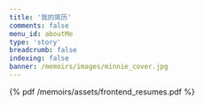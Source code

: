 ```yaml
---
title: '我的简历'
comments: false
menu_id: aboutMe
type: 'story'
breadcrumb: false
indexing: false
banner: /memoirs/images/minnie_cover.jpg
---
```


{% pdf /memoirs/assets/frontend_resumes.pdf %}